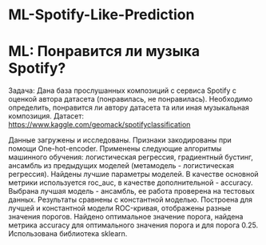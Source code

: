 # ML-Spotify-Like-Prediction
# ML: Понравится ли музыка Spotify?
Задача: Дана база прослушанных композиций с сервиса Spotify с оценкой автора датасета (понравилась, не понравилась). 
Необходимо определить, понравится ли автору датасета та или иная музыкальная композиция. 
Датасет: https://www.kaggle.com/geomack/spotifyclassification

Данные загружены и исследованы.
Признаки закодированы при помощи One-hot-encoder.
Применены следующие алгоритмы машинного обучения: логистическая регрессия, градиентный бустинг, ансамбль из предыдущих моделей (метамодель - логистическая регрессия).
Найдены лучшие параметры моделей. 
В качестве основной метрики используется roc_auc, в качестве дополнительной - accuracy.
Выбрана лучшая модель - ансамбль, ее работа проверена на тестовых данных. 
Результаты сравнены с константной моделью. 
Построена для лучшей и константной модели ROC-кривая, отображены разные значения порогов.
Найдено оптимальное значение порога, найдена метрика accuracy для оптимального значения порога и для порога 0.25.
Использована библиотека sklearn.